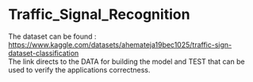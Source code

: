 # Traffic_Signal_Recognition

The dataset can be found : https://www.kaggle.com/datasets/ahemateja19bec1025/traffic-sign-dataset-classification
<br> The link directs to the DATA for building the model and TEST that can be used to verify the applications correctness.
